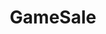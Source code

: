 ---
title: GameSale
crosslinks:
- gameswap
- mushroomkingdom
- hardwareswap
- GCXRep
- gr3yh47
- RocketLeagueExchange
- badkarma
- NintendoSwitch
- giftcardexchange
- gamecollecting
- UniversalScammerList
- xboxone
- retrogameswap
- Persona5
- mechmarket
- amiiboSwap
- WTTNVidia
- vita
- GreatXboxDeals
- BitMarket
---